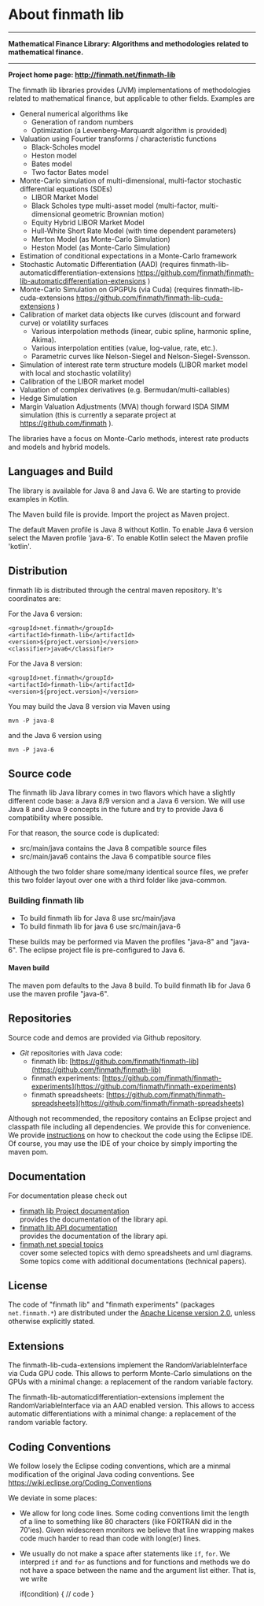 About finmath lib
==========


****************************************

**Mathematical Finance Library: Algorithms and methodologies related to mathematical finance.**

****************************************

**Project home page: http://finmath.net/finmath-lib**

The finmath lib libraries provides (JVM) implementations of methodologies related to mathematical finance, but applicable to other fields. Examples are

- General numerical algorithms like
    - Generation of random numbers
    - Optimization (a Levenberg–Marquardt algorithm is provided)
- Valuation using Fourtier transforms / characteristic functions
	- Black-Scholes model
	- Heston model
	- Bates model
	- Two factor Bates model
- Monte-Carlo simulation of multi-dimensional, multi-factor stochastic differential equations (SDEs)
    - LIBOR Market Model
    - Black Scholes type multi-asset model (multi-factor, multi-dimensional geometric Brownian motion)
    - Equity Hybrid LIBOR Market Model
    - Hull-White Short Rate Model (with time dependent parameters)
    - Merton Model (as Monte-Carlo Simulation)
    - Heston Model (as Monte-Carlo Simulation)
- Estimation of conditional expectations in a Monte-Carlo framework
- Stochastic Automatic Differentiation (AAD) (requires finmath-lib-automaticdifferentiation-extensions https://github.com/finmath/finmath-lib-automaticdifferentiation-extensions )
- Monte-Carlo Simulation on GPGPUs (via Cuda) (requires finmath-lib-cuda-extensions https://github.com/finmath/finmath-lib-cuda-extensions )
- Calibration of market data objects like curves (discount and forward curve) or volatility surfaces
    - Various interpolation methods (linear, cubic spline, harmonic spline, Akima).
    - Various interpolation entities (value, log-value, rate, etc.).
    - Parametric curves like Nelson-Siegel and Nelson-Siegel-Svensson.
- Simulation of interest rate term structure models (LIBOR market model with local and stochastic volatility)
- Calibration of the LIBOR market model
- Valuation of complex derivatives (e.g. Bermudan/multi-callables)
- Hedge Simulation
- Margin Valuation Adjustments (MVA) though forward ISDA SIMM simulation (this is currently a separate project at https://github.com/finmath ).

The libraries have a focus on Monte-Carlo methods, interest rate products and models and hybrid models.

Languages and Build
--------------------------------------

The library is available for Java 8 and Java 6. We are starting to provide examples in Kotlin.

The Maven build file is provide. Import the project as Maven project.

The default Maven profile is Java 8 without Kotlin. To enable Java 6 version select the Maven profile 'java-6'. To enable Kotlin select the Maven profile 'kotlin'.

Distribution
--------------------------------------

finmath lib is distributed through the central maven repository. It's coordinates are:

For the Java 6 version:

	<groupId>net.finmath</groupId>
	<artifactId>finmath-lib</artifactId>
	<version>${project.version}</version>
	<classifier>java6</classifier>

For the Java 8 version:

	<groupId>net.finmath</groupId>
	<artifactId>finmath-lib</artifactId>
	<version>${project.version}</version>
	
You may build the Java 8 version via Maven using

	mvn -P java-8

and the Java 6 version using

	mvn -P java-6
	
Source code
-------------------------------------

The finmath lib Java library comes in two flavors which have a slightly different code base: a Java 8/9 version and a Java 6 version.
We will use Java 8 and Java 9 concepts in the future and try to provide Java 6 compatibility where possible.

For that reason, the source code is duplicated:
-    src/main/java				contains the Java 8 compatible source files
-    src/main/java6				contains the Java 6 compatible source files

Although the two folder share some/many identical source files, we prefer this two folder layout
over one with a third folder like java-common.


### Building finmath lib

-    To build finmath lib for Java 8 use src/main/java
-    To build finmath lib for java 6 use src/main/java-6

These builds may be performed via Maven the profiles "java-8" and "java-6".
The eclipse project file is pre-configured to Java 6.

#### Maven build

The maven pom defaults to the Java 8 build. To build finmath lib for Java 6 use the maven profile "java-6".



Repositories
-------------------------------------

Source code and demos are provided via Github repository.
			<ul>
				<li>
					<i>Git</i> repositories with Java code:
					<ul>
						<li>
							finmath lib: [https://github.com/finmath/finmath-lib](https://github.com/finmath/finmath-lib)
						</li>
						<li>
							finmath experiments: [https://github.com/finmath/finmath-experiments](https://github.com/finmath/finmath-experiments)
						</li>
						<li>
							finmath spreadsheets: [https://github.com/finmath/finmath-spreadsheets](https://github.com/finmath/finmath-spreadsheets)
						</li>
					</ul>
				</li>
			</ul>

Although not recommended, the repository contains an Eclipse project and classpath file including all dependencies. We provide this for convenience. We provide <a href="/java/subversion">instructions</a> on how to checkout the code using the Eclipse IDE.
Of course, you may use the IDE of your choice by simply importing the maven pom.


Documentation
-------

For documentation please check out

-   [finmath lib Project documentation][]  
    provides the documentation of the library api.
-   [finmath lib API documentation][]  
    provides the documentation of the library api.
-   [finmath.net special topics][]  
    cover some selected topics with demo spreadsheets and uml diagrams.
    Some topics come with additional documentations (technical papers).


License
-------

The code of "finmath lib" and "finmath experiments" (packages
`net.finmath.*`) are distributed under the [Apache License version
2.0][], unless otherwise explicitly stated.
 

  [finmath lib Project documentation]: http://finmath.net/finmath-lib/ 
  [finmath lib API documentation]: http://finmath.net/finmath-lib/apidocs/
  [finmath.net special topics]: http://www.finmath.net/topics
  [Apache License version 2.0]: http://www.apache.org/licenses/LICENSE-2.0.html


Extensions
-------------------------------------

The finmath-lib-cuda-extensions implement the RandomVariableInterface via Cuda GPU code. This allows to perform Monte-Carlo simulations on the GPUs with a minimal change: a replacement of the random variable factory.

The finmath-lib-automaticdifferentiation-extensions implement the RandomVariableInterface via an AAD enabled version. This allows to access automatic differentiations with a minimal change: a replacement of the random variable factory.


Coding Conventions
-------------------------------------

We follow losely the Eclipse coding conventions, which are a minmal modification of the original Java coding conventions. See https://wiki.eclipse.org/Coding_Conventions

We deviate in some places:

-   We allow for long code lines. Some coding conventions limit the length of a line to something like 80 characters (like FORTRAN did in the 70'ies). Given widescreen monitors we believe that line wrapping makes code much harder to read than code with long(er) lines.

-	We usually do not make a space after statements like `íf`, `for`. We interpred `íf` and `for` as functions and for functions and methods we do not have a space between the name and the argument list either. That is, we write

    if(condition) {
      // code
    }
